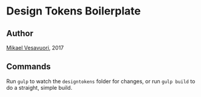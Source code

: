 # Design Tokens Boilerplate
## Author
[Mikael Vesavuori](http://www.mikaelvesavuori.se), 2017

## Commands
Run ```gulp``` to watch the `designtokens` folder for changes, or run ```gulp build``` to do a straight, simple build.
